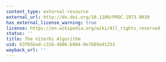 ```yaml
---
content_type: external-resource
external_url: http://dx.doi.org/10.1109/PROC.1973.9030
has_external_license_warning: true
license: https://en.wikipedia.org/wiki/All_rights_reserved
status: ''
title: The Viterbi Algorithm
uid: 63fb5bad-c316-4606-b984-0e7609a91253
wayback_url: ''
---
```

